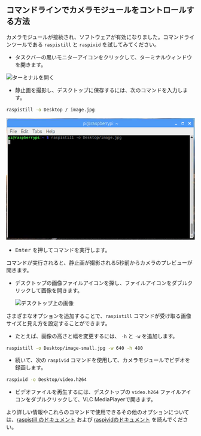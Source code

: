## コマンドラインでカメラモジュールをコントロールする方法

カメラモジュールが接続され、ソフトウェアが有効になりました。コマンドラインツールである `raspistill` と `raspivid` を試してみてください。

- タスクバーの黒いモニターアイコンをクリックして、ターミナルウィンドウを開きます。

![ターミナルを開く](images/open-terminal-annotated.png)

- 静止画を撮影し、デスクトップに保存するには、次のコマンドを入力します。

```bash
raspistill -o Desktop / image.jpg
```

![raspistillコマンドがターミナルに入力される](images/raspistill-image.png)

- <kbd>Enter</kbd> を押してコマンドを実行します。

コマンドが実行されると、静止画が撮影される5秒前からカメラのプレビューが開きます。

- デスクトップの画像ファイルアイコンを探し、ファイルアイコンをダブルクリックして画像を開きます。

    ![デスクトップ上の画像](images/desktop-annotated.png)

さまざまなオプションを追加することで、`raspistill` コマンドが受け取る画像サイズと見え方を設定することができます。

- たとえば、画像の高さと幅を変更するには、 `-h` と `-w` を追加します。

```bash
raspistill -o Desktop/image-small.jpg -w 640 -h 480
```

- 続いて、次の `raspivid` コマンドを使用して、カメラモジュールでビデオを録画します。

```bash
raspivid -o Desktop/video.h264
```

- ビデオファイルを再生するには、デスクトップの `video.h264` ファイルアイコンをダブルクリックして、VLC MediaPlayerで開きます。

より詳しい情報やこれらのコマンドで使用できるその他のオプションについては、[raspistill のドキュメント](https://www.raspberrypi.org/documentation/usage/camera/raspicam/raspistill.md) および [raspividのドキュメント](https://www.raspberrypi.org/documentation/usage/camera/raspicam/raspivid.md) を読んでください。
